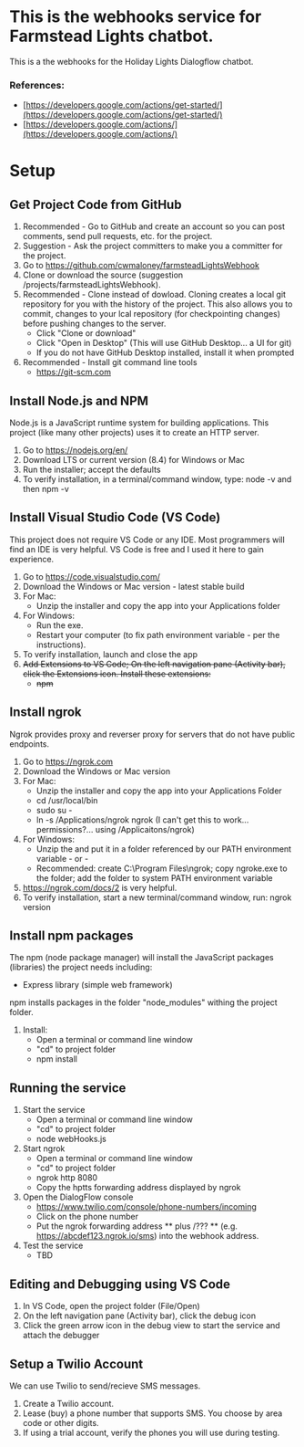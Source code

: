 # This is the webhooks service for Farmstead Lights chatbot.

This is a the webhooks for the Holiday Lights Dialogflow chatbot.

### References:

* [https://developers.google.com/actions/get-started/](https://developers.google.com/actions/get-started/)
* [https://developers.google.com/actions/](https://developers.google.com/actions/)

# Setup

## Get Project Code from GitHub
1. Recommended - Go to GitHub and create an account so you can post comments,
send pull requests, etc. for the project.
1. Suggestion - Ask the project committers to make you a committer for the project.
1. Go to <https://github.com/cwmaloney/farmsteadLightsWebhook>
1. Clone or download the source (suggestion /projects/farmsteadLightsWebhook).
1. Recommended - Clone instead of dowload.
Cloning creates a local git repository for you with the history of the project.
This also allows you to commit, changes to your lcal repository (for checkpointing changes)
before pushing changes to the server.
   * Click "Clone or download"
   * Click "Open in Desktop" (This will use GitHub Desktop... a UI for git)
   * If you do not have GitHub Desktop installed, install it when prompted
1. Recommended - Install git command line tools
   * https://git-scm.com

## Install Node.js and NPM
Node.js is a JavaScript runtime system for building applications.
This project (like many other projects) uses it to create an HTTP server.  
1. Go to <https://nodejs.org/en/>
2. Download LTS or current version (8.4) for Windows or Mac
3. Run the installer; accept the defaults
4. To verify installation, in a terminal/command window, type: node -v and then npm -v

## Install Visual Studio Code (VS Code)
This project does not require VS Code or any IDE.
Most programmers will find an IDE is very helpful.
VS Code is free and I used it here to gain experience.
1. Go to <https://code.visualstudio.com/>
2. Download the Windows or Mac version - latest stable build
3. For Mac:
   * Unzip the installer and copy the app into your Applications folder
3. For Windows:
   * Run the exe.
   * Restart your computer (to fix path environment variable - per the instructions).
4. To verify installation, launch and close the app
5. ~~Add Extensions to VS Code; On the left navigation pane (Activity bar), click the Extensions icon. Install these extensions:~~
     * ~~npm~~ 

## Install ngrok
Ngrok provides proxy and reverser proxy for servers that do not have public endpoints.
1. Go to <https://ngrok.com>
2. Download the Windows or Mac version
3. For Mac:
   * Unzip the installer and copy the app into your Applications Folder
   * cd /usr/local/bin
   * sudo su -
   * ln -s /Applications/ngrok ngrok (I can't get this to work... permissions?... using /Applicaitons/ngrok)
4. For Windows:
   *  Unzip the and put it in a folder referenced by our PATH environment variable - or -
   * Recommended: create C:\Program Files\ngrok; copy ngroke.exe to the folder; add the folder to system PATH environment variable
5. <https://ngrok.com/docs/2> is very helpful.
6. To verify installation, start a new terminal/command window, run: ngrok version

## Install npm packages
The npm (node package manager) will install the JavaScript packages (libraries) the project needs including:
  * Express library (simple web framework)

npm installs packages in the folder "node_modules" withing the project folder.

1. Install:
   * Open a terminal or command line window
   * "cd" to project folder
   * npm install

## Running the service
1. Start the service
   * Open a terminal or command line window
   * "cd" to project folder
   * node webHooks.js
2. Start ngrok
   * Open a terminal or command line window
   * "cd" to project folder
   * ngrok http 8080
   * Copy the hptts forwarding address displayed by ngrok
3. Open the DialogFlow console
   * https://www.twilio.com/console/phone-numbers/incoming
   * Click on the phone number
   * Put the ngrok forwarding address ** plus /??? ** (e.g. https://abcdef123.ngrok.io/sms) into the
   webhook address.
4. Test the service
   * TBD

## Editing and Debugging using VS Code
1. In VS Code, open the project folder (File/Open)
1. On the left navigation pane (Activity bar), click the debug icon
1. Click the green arrow icon in the debug view to start the service and attach the debugger


## Setup a Twilio Account
We can use Twilio to send/recieve SMS messages.
1. Create a Twilio account.
1. Lease (buy) a phone number that supports SMS. You choose by area code or other digits.
1. If using a trial account, verify the phones you will use during testing.

